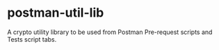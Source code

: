 # postman-util-lib
A crypto utility library to be used from Postman Pre-request scripts and Tests script tabs.

